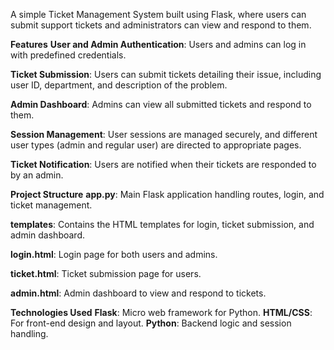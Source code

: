 A simple Ticket Management System built using Flask, where users can submit support tickets and administrators can view and respond to them.

**Features**
**User and Admin Authentication**: Users and admins can log in with predefined credentials.

**Ticket Submission**: Users can submit tickets detailing their issue, including user ID, department, and description of the problem.

**Admin Dashboard**: Admins can view all submitted tickets and respond to them.

**Session Management**: User sessions are managed securely, and different user types (admin and regular user) are directed to appropriate pages.

**Ticket Notification**: Users are notified when their tickets are responded to by an admin.

**Project Structure**
**app.py**: Main Flask application handling routes, login, and ticket management.

**templates**: Contains the HTML templates for login, ticket submission, and admin dashboard.

**login.html**: Login page for both users and admins.

**ticket.html**: Ticket submission page for users.

**admin.html**: Admin dashboard to view and respond to tickets.

**Technologies Used**
**Flask**: Micro web framework for Python.
**HTML/CSS**: For front-end design and layout.
**Python**: Backend logic and session handling.
